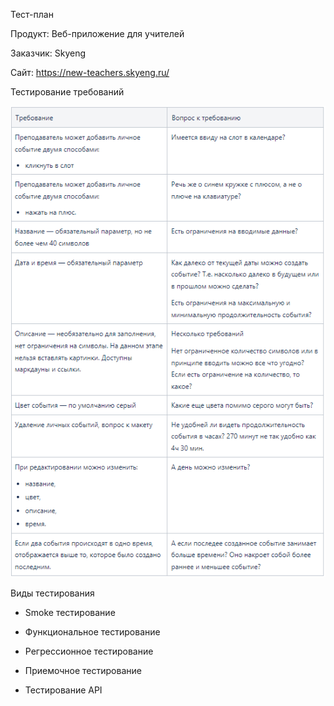 Тест-план

Продукт: Веб-приложение для учителей

Заказчик: Skyeng

Сайт: https://new-teachers.skyeng.ru/

Тестирование требований

![](/documents/pic/Requirements_testing.png)

Виды тестирования

- Smoke тестирование

- Функциональное тестирование

- Регрессионное тестирование

- Приемочное тестирование

- Тестирование API
